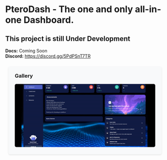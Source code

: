 # PteroDash - The one and only all-in-one Dashboard.
## This project is still Under Development<br>
**Docs:** Coming Soon<br>
**Discord:** https://discord.gg/5PdPSnT7TR
<!-- Card Container -->
<div style="max-width: 100%; padding: 10px;">
  
  <!-- Card Content -->
  <div style="background-color: #f8f9fa; padding: 20px; border-radius: 5px; box-shadow: 0 2px 4px rgba(0,0,0,0.1);">
    <!-- Card Title -->
    <h3 style="margin-top: 0;">Gallery</h3>
    <!-- Card Image -->
    <img src="https://github.com/NicoRuizDev/web-assets/blob/main/PteroDash/gallery1.gif?raw=true" alt="Card Image - PC Version" style="width: 100%; max-height: 200px; object-fit: cover; border-radius: 5px;">
  </div>
</div>

